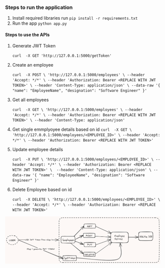 ### Steps to run the application
1. Install required libraries 
    run `pip install -r requirements.txt`
2. Run the app 
    `python app.py`


#### Steps to use the APIs
1. Generate JWT Token 

    `curl  -X GET 'http://127.0.0.1:5000/getToken'`

2. Create an employee

    `
    curl  -X POST \
  'http://127.0.0.1:5000/employees' \
    --header 'Accept: */*' \
    --header 'Authorization: Bearer <REPLACE WITH JWT TOKEN>' \
    --header 'Content-Type: application/json' \
    --data-raw '{
    "name": "EmployeeName",
    "designation": "Software Engineer"
    }'
    `

3. Get all employees 

    `
    curl  -X GET \
      'http://127.0.0.1:5000/employees' \
      --header 'Accept: */*' \
      --header 'Authorization: Bearer <REPLACE WITH JWT TOKEN>' \
      --header 'Content-Type: application/json'
`

4. Get single emmplyoyee details based on id
    `
    curl  -X GET \
    'http://127.0.0.1:5000/employees/<EMPLOYEE_ID>' \
    --header 'Accept: */*' \
    --header 'Authorization: Bearer <REPLACE WITH JWT TOKEN>'
    `

3. Update employee details

    `
    curl  -X PUT \
    'http://127.0.0.1:5000/employees/<EMPLOYEE_ID>' \
    --header 'Accept: */*' \
    --header 'Authorization: Bearer <REPLACE WITH JWT TOKEN>' \ 
    --header 'Content-Type: application/json' \
    --data-raw '{
    "name": "EmployeeName",
    "designation": "Software Engineer"
    }'
    `

4. Delete Employee based on id

    `
    curl  -X DELETE \
    'http://127.0.0.1:5000/employees/<EMPLOYEE_ID>' \
    --header 'Accept: */*' \
    --header 'Authorization: Bearer <REPLACE WITH JWT TOKEN>' 
    `



![Alt text](image.png)